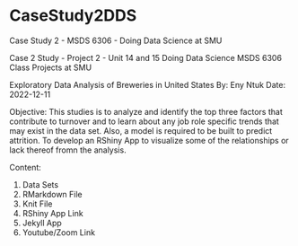 # CaseStudy2DDS
Case Study 2 - MSDS 6306 - Doing Data Science at SMU

Case 2 Study - Project 2 - Unit 14 and 15
Doing Data Science MSDS 6306 Class Projects at SMU

Exploratory Data Analysis of Breweries in United States
By: Eny Ntuk
Date: 2022-12-11

Objective:
This studies is to analyze and identify the top three factors that contribute to turnover and to learn about any job role specific trends that may exist in the data set. Also, a model is required to be built to predict attrition. To develop an RShiny App to visualize some of the relationships or lack thereof fromn the analysis. 

Content:
1) Data Sets
2) RMarkdown File
3) Knit File
4) RShiny App Link
5) Jekyll App
6) Youtube/Zoom Link
